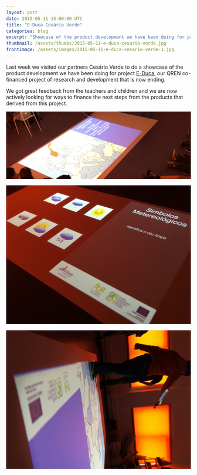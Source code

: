 ```yaml
---
layout: post
date: 2015-05-11 15:00:00 UTC
title: "E-Duca Cesário Verde"
categories: blog
excerpt: "Showcase of the product development we have been doing for project E-Duca at Cesário Verde."
thumbnail: /assets/thumbs/2015-05-11-e-duca-cesario-verde.jpg
frontimage: /assets/images/2015-05-11-e-duca-cesario-verde-1.jpg
---
```


Last week we visited our partners Cesário Verde to do a showcase of the product development we have been doing for project [E-Duca][1], our QREN co-financed project of research and development that is now ending.

We got great feedback from the teachers and children and we are now actively looking for ways to finance the next steps from the products that derived from this project.

![](/assets/images/2015-05-11-e-duca-cesario-verde-1.jpg)

![](/assets/images/2015-05-11-e-duca-cesario-verde-2.jpg)

![](/assets/images/2015-05-11-e-duca-cesario-verde-3.jpg)

[1]: http://e-duca.cc/